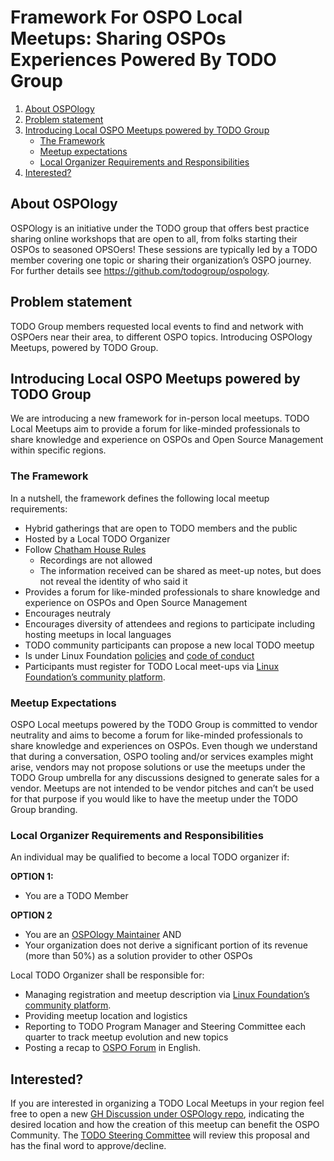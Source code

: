 # Framework For OSPO Local Meetups: Sharing OSPOs Experiences Powered By TODO Group


1. [About OSPOlogy](#about-ospology)
2. [Problem statement](#problem-statement)
3. [Introducing Local OSPO Meetups powered by TODO Group](#introducing-local-ospo-meetups-powered-by-todo-group)
   + [The Framework](#the-framework)
   + [Meetup expectations](#meetup-expectations)
   + [Local Organizer Requirements and Responsibilities](#local-organizer-requirements-and-responsibilities)
5. [Interested?](#interested)



## About OSPOlogy 
OSPOlogy is an initiative under the TODO group that offers best practice sharing online workshops that are open to all, from folks starting their OSPOs to seasoned OPSOers! These sessions are typically led by a TODO member covering one topic or sharing their organization’s OSPO journey.
For further details see https://github.com/todogroup/ospology.

## Problem statement
TODO Group members requested local events to find and network with OSPOers near their area, to different OSPO topics.
Introducing OSPOlogy Meetups, powered by TODO Group.

## Introducing Local OSPO Meetups powered by TODO Group

We are introducing a new framework for in-person local meetups. TODO Local Meetups aim to provide a forum for like-minded professionals to share knowledge and experience on OSPOs and Open Source Management within specific regions.

### The Framework

In a nutshell, the framework defines the following local meetup requirements:

* Hybrid gatherings that are open to TODO members and the public
* Hosted by a Local TODO Organizer
* Follow [Chatham House Rules](https://www.chathamhouse.org/about-us/chatham-house-rule)
  * Recordings are not allowed
  * The information received can be shared as meet-up notes, but does not reveal the identity of who said it
* Provides a forum for like-minded professionals to share knowledge and experience on OSPOs and Open Source Management
* Encourages neutraly
* Encourages diversity of attendees and regions to participate including hosting meetups in local languages
* TODO community participants can propose a new local TODO meetup
* Is under Linux Foundation [policies](https://www.linuxfoundation.org/policies/) and [code of conduct](https://events.linuxfoundation.org/about/code-of-conduct/)
* Participants must register for TODO Local meet-ups via [Linux Foundation’s community platform](https://community.linuxfoundation.org/todo-group-europe/).

### Meetup Expectations

OSPO Local meetups powered by the TODO Group is committed to vendor neutrality and aims to become a forum for like-minded professionals to share knowledge and experiences on OSPOs. Even though we understand that during a conversation, OSPO tooling and/or services examples might arise, vendors may not propose solutions or use the meetups under the TODO Group umbrella for any discussions designed to generate sales for a vendor. Meetups are not intended to be vendor pitches and can’t be used for that purpose if you would like to have the meetup under the TODO Group branding.

### Local Organizer Requirements and Responsibilities

An individual may be qualified to become a local TODO organizer if:

**OPTION 1:** 
* You are a TODO Member

**OPTION 2**

* You are an [OSPOlogy Maintainer](https://github.com/todogroup/ospology/blob/main/meetings/GOVERNANCE.md)
AND
* Your organization does not derive a significant portion of its revenue (more than 50%) as a solution provider to other OSPOs 

Local TODO Organizer shall be responsible for:

* Managing registration and meetup description via [Linux Foundation’s community platform](https://community.linuxfoundation.org/todo-group-europe/).
* Providing meetup location and logistics
* Reporting to TODO Program Manager and Steering Committee each quarter to track meetup evolution and new topics
* Posting a recap to [OSPO Forum](https://github.com/todogroup/ospology/discussions/categories/announcements) in English.


## Interested?

If you are interested in organizing a TODO Local Meetups in your region feel free to open a new [GH Discussion under OSPOlogy repo](https://github.com/todogroup/ospology/discussions), indicating the desired location and how the creation of this meetup can benefit the OSPO Community. The [TODO Steering Committee](https://github.com/todogroup/governance#-about-todo-steering-committee-tsc) will review this proposal and has the final word to approve/decline.
